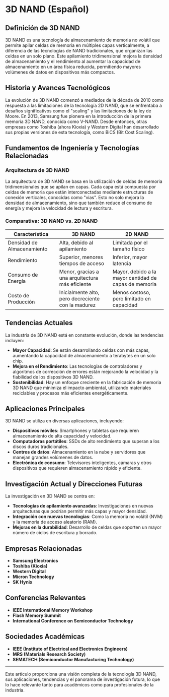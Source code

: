 # 3D NAND (Español)

## Definición de 3D NAND

3D NAND es una tecnología de almacenamiento de memoria no volátil que permite apilar celdas de memoria en múltiples capas verticalmente, a diferencia de las tecnologías de NAND tradicionales, que organizan las celdas en un solo plano. Este apilamiento tridimensional mejora la densidad de almacenamiento y el rendimiento al aumentar la capacidad de almacenamiento en un área física reducida, permitiendo mayores volúmenes de datos en dispositivos más compactos.

## Historia y Avances Tecnológicos

La evolución de 3D NAND comenzó a mediados de la década de 2010 como respuesta a las limitaciones de la tecnología 2D NAND, que se enfrentaba a desafíos significativos como el "scaling" y las limitaciones de la ley de Moore. En 2013, Samsung fue pionera en la introducción de la primera memoria 3D NAND, conocida como V-NAND. Desde entonces, otras empresas como Toshiba (ahora Kioxia) y Western Digital han desarrollado sus propias versiones de esta tecnología, como BiCS (Bit Cost Scaling).

## Fundamentos de Ingeniería y Tecnologías Relacionadas

### Arquitectura de 3D NAND

La arquitectura de 3D NAND se basa en la utilización de celdas de memoria tridimensionales que se apilan en capas. Cada capa está compuesta por celdas de memoria que están interconectadas mediante estructuras de conexión verticales, conocidas como "vias". Esto no solo mejora la densidad de almacenamiento, sino que también reduce el consumo de energía y mejora la velocidad de lectura y escritura.

### Comparativa: 3D NAND vs. 2D NAND

| Característica      | 3D NAND                         | 2D NAND                     |
|---------------------|----------------------------------|-----------------------------|
| Densidad de Almacenamiento | Alta, debido al apilamiento     | Limitada por el tamaño físico |
| Rendimiento         | Superior, menores tiempos de acceso | Inferior, mayor latencia     |
| Consumo de Energía  | Menor, gracias a una arquitectura más eficiente | Mayor, debido a la mayor cantidad de capas de memoria |
| Costo de Producción | Inicialmente alto, pero decreciente con la madurez | Menos costoso, pero limitado en capacidad |

## Tendencias Actuales

La industria de 3D NAND está en constante evolución, donde las tendencias incluyen:

- **Mayor Capacidad**: Se están desarrollando celdas con más capas, aumentando la capacidad de almacenamiento a terabytes en un solo chip.
- **Mejora en el Rendimiento**: Las tecnologías de controladores y algoritmos de corrección de errores están mejorando la velocidad y la fiabilidad de los dispositivos 3D NAND.
- **Sostenibilidad**: Hay un enfoque creciente en la fabricación de memoria 3D NAND que minimiza el impacto ambiental, utilizando materiales reciclables y procesos más eficientes energéticamente.

## Aplicaciones Principales

3D NAND se utiliza en diversas aplicaciones, incluyendo:

- **Dispositivos móviles**: Smartphones y tabletas que requieren almacenamiento de alta capacidad y velocidad.
- **Computadoras portátiles**: SSDs de alto rendimiento que superan a los discos duros tradicionales.
- **Centros de datos**: Almacenamiento en la nube y servidores que manejan grandes volúmenes de datos.
- **Electrónica de consumo**: Televisores inteligentes, cámaras y otros dispositivos que requieren almacenamiento rápido y eficiente.

## Investigación Actual y Direcciones Futuras

La investigación en 3D NAND se centra en:

- **Tecnologías de apilamiento avanzadas**: Investigaciones en nuevas arquitecturas que podrían permitir más capas y mayor densidad.
- **Integración con nuevas tecnologías**: Como la memoria no volátil (NVM) y la memoria de acceso aleatorio (RAM).
- **Mejoras en la durabilidad**: Desarrollo de celdas que soporten un mayor número de ciclos de escritura y borrado.

## Empresas Relacionadas

- **Samsung Electronics**
- **Toshiba (Kioxia)**
- **Western Digital**
- **Micron Technology**
- **SK Hynix**

## Conferencias Relevantes

- **IEEE International Memory Workshop**
- **Flash Memory Summit**
- **International Conference on Semiconductor Technology**

## Sociedades Académicas

- **IEEE (Institute of Electrical and Electronics Engineers)**
- **MRS (Materials Research Society)**
- **SEMATECH (Semiconductor Manufacturing Technology)**

---

Este artículo proporciona una visión completa de la tecnología 3D NAND, sus aplicaciones, tendencias y el panorama de investigación futura, lo que lo hace relevante tanto para académicos como para profesionales de la industria.